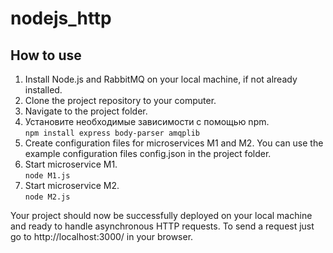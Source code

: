 # nodejs_http

## How to use
1. Install Node.js and RabbitMQ on your local machine, if not already installed.</br>
2. Clone the project repository to your computer.</br>
3. Navigate to the project folder.</br>
4. Установите необходимые зависимости с помощью npm.</br>
```npm install express body-parser amqplib```</br>
5. Create configuration files for microservices M1 and M2. You can use the example configuration files config.json in the project folder.</br>
6. Start microservice M1.</br>
```node M1.js```</br>
7. Start microservice M2.</br>
```node M2.js```</br>

Your project should now be successfully deployed on your local machine and ready to handle asynchronous HTTP requests. To send a request just go to http://localhost:3000/ in your browser.
